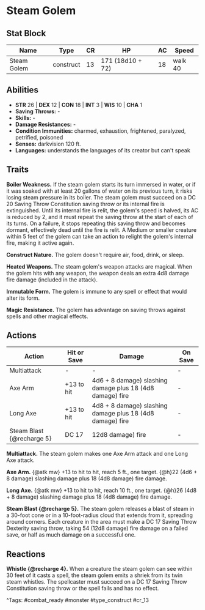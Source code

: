 # Steam Golem

## Stat Block

| Name | Type | CR | HP | AC | Speed |
|------|------|----|----|----|-------|
| Steam Golem | construct | 13 | 171 (18d10 + 72) | 18 | walk 40 |

## Abilities

- **STR** 26 | **DEX** 12 | **CON** 18 | **INT** 3 | **WIS** 10 | **CHA** 1
- **Saving Throws:** -  
- **Skills:** -  
- **Damage Resistances:** -  
- **Condition Immunities:** charmed, exhaustion, frightened, paralyzed, petrified, poisoned  
- **Senses:** darkvision 120 ft.  
- **Languages:** understands the languages of its creator but can't speak

## Traits

**Boiler Weakness.** If the steam golem starts its turn immersed in water, or if it was soaked with at least 20 gallons of water on its previous turn, it risks losing steam pressure in its boiler. The steam golem must succeed on a DC 20 Saving Throw Constitution saving throw or its internal fire is extinguished. Until its internal fire is relit, the golem's speed is halved, its AC is reduced by 2, and it must repeat the saving throw at the start of each of its turns. On a failure, it stops repeating this saving throw and becomes dormant, effectively dead until the fire is relit. A Medium or smaller creature within 5 feet of the golem can take an action to relight the golem's internal fire, making it active again.

**Construct Nature.** The golem doesn't require air, food, drink, or sleep.

**Heated Weapons.** The steam golem's weapon attacks are magical. When the golem hits with any weapon, the weapon deals an extra 4d8 damage fire damage (included in the attack).

**Immutable Form.** The golem is immune to any spell or effect that would alter its form.

**Magic Resistance.** The golem has advantage on saving throws against spells and other magical effects.


## Actions

| Action | Hit or Save | Damage | On Save |
|--------|--------------|--------|----------|
| Multiattack | - | - | - |
| Axe Arm | +13 to hit | 4d6 + 8 damage) slashing damage plus 18 (4d8 damage) fire | - |
| Long Axe | +13 to hit | 4d8 + 8 damage) slashing damage plus 18 (4d8 damage) fire | - |
| Steam Blast {@recharge 5} | DC 17 | 12d8 damage) fire | - |

**Multiattack.** The steam golem makes one Axe Arm attack and one Long Axe attack.

**Axe Arm.** {@atk mw} +13 to hit to hit, reach 5 ft., one target. {@h}22 (4d6 + 8 damage) slashing damage plus 18 (4d8 damage) fire damage.

**Long Axe.** {@atk mw} +13 to hit to hit, reach 10 ft., one target. {@h}26 (4d8 + 8 damage) slashing damage plus 18 (4d8 damage) fire damage.

**Steam Blast {@recharge 5}.** The steam golem releases a blast of steam in a 30-foot cone or in a 10-foot-radius cloud that extends from it, spreading around corners. Each creature in the area must make a DC 17 Saving Throw Dexterity saving throw, taking 54 (12d8 damage) fire damage on a failed save, or half as much damage on a successful one.

## Reactions

**Whistle {@recharge 4}.** When a creature the steam golem can see within 30 feet of it casts a spell, the steam golem emits a shriek from its twin steam whistles. The spellcaster must succeed on a DC 17 Saving Throw Constitution saving throw or the spell fails and has no effect.



^Tags: #combat_ready #monster #type_construct #cr_13